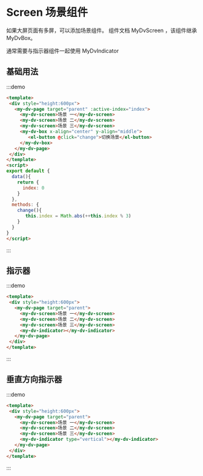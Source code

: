 # Screen 场景组件

如果大屏页面有多屏，可以添加场景组件。
组件文档 <api-link href="dv/my-dv-screen">MyDvScreen</api-link>
，该组件继承 <api-link href="dv/my-dv-box">MyDvBox</api-link>。

通常需要与指示器组件一起使用 <api-link href="dv/my-dv-indicator">MyDvIndicator</api-link>

## 基础用法
:::demo
```html
<template>
 <div style="height:600px">
   <my-dv-page target="parent" :active-index="index">
     <my-dv-screen>场景 一</my-dv-screen>
     <my-dv-screen>场景 二</my-dv-screen>
     <my-dv-screen>场景 三</my-dv-screen>
     <my-dv-box x-align="center" y-align="middle">
        <el-button @click="change">切换场景</el-button>
     </my-dv-box>
   </my-dv-page>
 </div>
</template>
<script>
export default {
  data(){
    return {
      index: 0
    }
  },
  methods: {
    change(){
       this.index = Math.abs(++this.index % 3)
    }
  }
}
</script>
```
:::

## 指示器

:::demo
```html
<template>
 <div style="height:600px">
   <my-dv-page target="parent">
     <my-dv-screen>场景 一</my-dv-screen>
     <my-dv-screen>场景 二</my-dv-screen>
     <my-dv-screen>场景 三</my-dv-screen>
     <my-dv-indicator></my-dv-indicator>
   </my-dv-page>
 </div>
</template>
```
:::

## 垂直方向指示器
:::demo
```html
<template>
 <div style="height:600px">
   <my-dv-page target="parent">
     <my-dv-screen>场景 一</my-dv-screen>
     <my-dv-screen>场景 二</my-dv-screen>
     <my-dv-screen>场景 三</my-dv-screen>
     <my-dv-indicator type="vertical"></my-dv-indicator>
   </my-dv-page>
 </div>
</template>
```
:::
